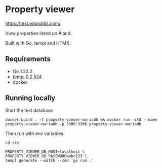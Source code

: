 # Property viewer

https://test.edonalds.com/

View properties listed on Åland. 

Built with Go, templ and HTMX.

## Requirements
- Go 1.22.2
- [templ 0.2.524](https://templ.guide/)
- docker

## Running locally
Start the test database

`docker build . -t property-viewer-mariadb && docker run -itd --name property-viewer-mariadb -p 3306:3306 property-viewer-mariadb`

Then run with env variables:

`cd src`

```
PROPERTY_VIEWER_DB_HOST=localhost \
PROPERTY_VIEWER_DB_PASSWORD=abc123 \
templ generate --watch --cmd 'go run .'
 ```
